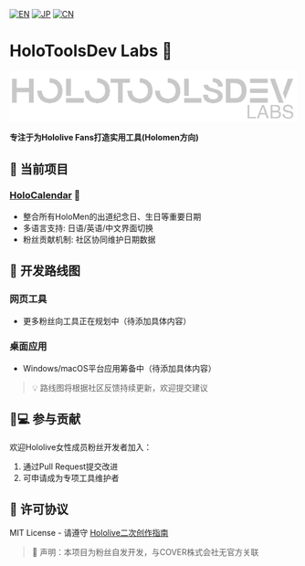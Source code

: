 [![EN](https://img.shields.io/badge/Lang-English-blue)](README.md)
[![JP](https://img.shields.io/badge/Lang-日本語-blue)](README_JP.md)
[![CN](https://img.shields.io/badge/Lang-中文-brightgreen)](README_CN.md)
# HoloToolsDev Labs 🎀

<picture>
  <source media="(prefers-color-scheme: dark)" srcset="../public/banner-dark.png">
  <source media="(prefers-color-scheme: light)" srcset="../public/banner-light.png">
  <img alt="HoloToolsDev Labs Banner" src="../public/banner-dark.png">
</picture>

**专注于为Hololive Fans打造实用工具(Holomen方向)**

## 🌸 当前项目

### [HoloCalendar](https://calendar.holotools.dev/) 📅
- 整合所有HoloMen的出道纪念日、生日等重要日期
- 多语言支持: 日语/英语/中文界面切换
- 粉丝贡献机制: 社区协同维护日期数据

## 🚧 开发路线图

### 网页工具
- 更多粉丝向工具正在规划中（待添加具体内容）

### 桌面应用
- Windows/macOS平台应用筹备中（待添加具体内容）

> 💡 路线图将根据社区反馈持续更新，欢迎提交建议

## 👩💻 参与贡献
欢迎Hololive女性成员粉丝开发者加入：
1. 通过Pull Request提交改进
2. 可申请成为专项工具维护者

## 📜 许可协议
MIT License - 请遵守 [Hololive二次创作指南](https://hololivepro.com/terms/)

> 📢 声明：本项目为粉丝自发开发，与COVER株式会社无官方关联
